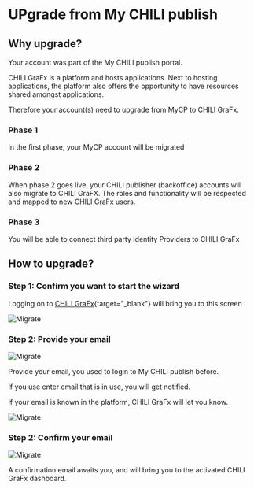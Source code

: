 # UPgrade from My CHILI publish

## Why upgrade?

Your account was part of the My CHILI publish portal. 

CHILI GraFx is a platform and hosts applications. Next to hosting applications, the platform also offers the opportunity to have resources shared amongst applications.

Therefore your account(s) need to upgrade from MyCP to CHILI GraFx.
    
### Phase 1

In the first phase, your MyCP account will be migrated

### Phase 2

When phase 2 goes live, your CHILI publisher (backoffice) accounts will also migrate to CHILI GraFX.
The roles and functionality will be respected and mapped to new CHILI GraFx users.

### Phase 3

You will be able to connect third party Identity Providers to CHILI GraFx

## How to upgrade?

### Step 1: Confirm you want to start the wizard

Logging on to [CHILI GraFx](https://chiligrafx.com){target="_blank"} will bring you to this screen

![Migrate](https://chilipublishdocs.imgix.net/CHILI_GraFx/migrate5.png?w=690)


### Step 2: Provide your email

![Migrate](https://chilipublishdocs.imgix.net/CHILI_GraFx/migrate2.png?w=690)

Provide your email, you used to login to My CHILI publish before.

If you use enter email that is in use, you will get notified.

If your email is known in the platform, CHILI GraFx will let you know.

![Migrate](https://chilipublishdocs.imgix.net/CHILI_GraFx/migrate4.png?w=250)


### Step 2: Confirm your email

![Migrate](https://chilipublishdocs.imgix.net/CHILI_GraFx/migrate3.png?w=690)

A confirmation email awaits you, and will bring you to the activated CHILI GraFx dashboard.